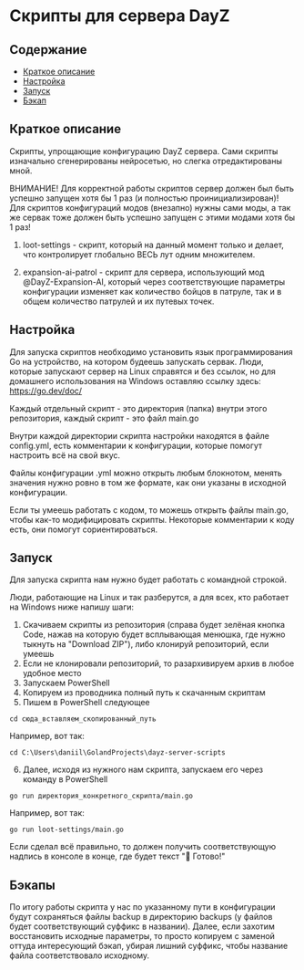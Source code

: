 # Скрипты для сервера DayZ

## Содержание
- [Краткое описание](#краткое-описание)
- [Настройка](#настройка)
- [Запуск](#запуск)
- [Бэкап](#бэкапы)


## Краткое описание

Скрипты, упрощающие конфигурацию DayZ сервера. Сами скрипты изначально сгенерированы нейросетью, но слегка отредактированы мной.

ВНИМАНИЕ! Для корректной работы скриптов сервер должен был быть успешно запущен хотя бы 1 раз (и полностью проинициализирован)! Для скриптов конфигураций модов (внезапно) нужны сами моды, а так же сервак тоже должен быть успешно запущен с этими модами хотя бы 1 раз!

1. loot-settings - скрипт, который на данный момент только и делает, что контролирует глобально ВЕСЬ лут одним множителем.

2. expansion-ai-patrol - скрипт для сервера, использующий мод @DayZ-Expansion-AI, который через соответствующие параметры конфигурации изменяет как количество бойцов в патруле, так и в общем количество патрулей и их путевых точек.

## Настройка

Для запуска скриптов необходимо установить язык программирования Go на устройство, на котором будеешь запускать сервак. Люди, которые запускают сервер на Linux справятся и без ссылок, но для домашнего использования на Windows оставляю ссылку здесь: https://go.dev/doc/

Каждый отдельный скрипт - это директория (папка) внутри этого репозитория, каждый скрипт - это файл main.go

Внутри каждой директории скрипта настройки находятся в файле config.yml, есть комментарии к конфигурации, которые помогут настроить всё на свой вкус. 

Файлы конфигурации .yml можно открыть любым блокнотом, менять значения нужно ровно в том же формате, как они указаны в исходной конфигурации.

Если ты умеешь работать с кодом, то можешь открыть файлы main.go, чтобы как-то модифицировать скрипты. Некоторые комментарии к коду есть, они помогут сориентироваться.

## Запуск

Для запуска скрипта нам нужно будет работать с командной строкой.

Люди, работающие на Linux и так разберутся, а для всех, кто работает на Windows ниже напишу шаги:

1. Скачиваем скрипты из репозитория (справа будет зелёная кнопка Code, нажав на которую будет всплывающая менюшка, где нужно тыкнуть на "Download ZIP"), либо клонируй репозиторий, если умеешь
2. Если не клонировали репозиторий, то разархивируем архив в любое удобное место
3. Запускаем PowerShell
4. Копируем из проводника полный путь к скачанным скриптам
5. Пишем в PowerShell следующее
```text
cd сюда_вставляем_скопированный_путь
```
Например, вот так:
```text
cd C:\Users\daniil\GolandProjects\dayz-server-scripts
```
6. Далее, исходя из нужного нам скрипта, запускаем его через команду в PowerShell
```text
go run директория_конкретного_скрипта/main.go
```
Например, вот так:
```text
go run loot-settings/main.go
```

Если сделал всё правильно, то должен получить соответствующую надпись в консоле в конце, где будет текст "🎉 Готово!"

## Бэкапы

По итогу работы скрипта у нас по указанному пути в конфигурации будут сохраняться файлы backup в директорию backups (у файлов будет соответствующий суффикс в названии). Далее, если захотим восстановить исходные параметры, то просто копируем с заменой оттуда интересующий бэкап, убирая лишний суффикс, чтобы название файла соответствовало исходному.